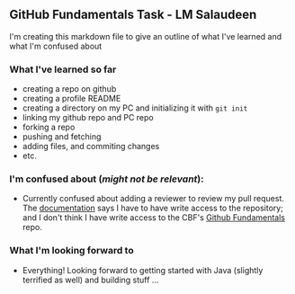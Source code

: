 ## GitHub Fundamentals Task - LM Salaudeen
I'm creating this markdown file to give an outline of what I've learned and what I'm confused about 

### What I've learned so far
- creating a repo on github
- creating a profile README
- creating a directory on my PC and initializing it with `git init`
- linking my github repo and PC repo
- forking a repo
- pushing and fetching
- adding files, and commiting changes
- etc.
  
### I'm confused about (_might not be relevant_): 
- Currently confused about adding a reviewer to review my pull request. The [documentation](https://docs.github.com/en/pull-requests/collaborating-with-pull-requests/proposing-changes-to-your-work-with-pull-requests/requesting-a-pull-request-review) says I have to have write access to the repository; and I don't think I have write access to the CBF's [Github Fundamentals](https://github.com/cbfacademy/github-fundamentals) repo.
  
### What I'm looking forward to
- Everything! Looking forward to getting started with Java (slightly terrified as well) and building stuff ...
